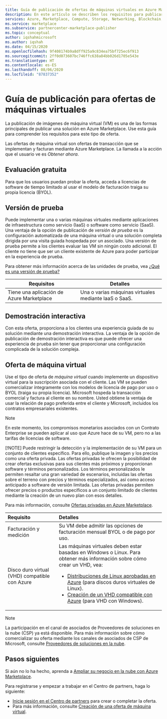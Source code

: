```yaml
---
title: Guía de publicación de ofertas de máquinas virtuales en Azure Marketplace
description: En este artículo se describen los requisitos para publicar una máquina virtual y una evaluación gratuita de software para su implementación desde Azure Marketplace.
services: Azure, Marketplace, Compute, Storage, Networking, Blockchain, Security
ms.service: marketplace
ms.subservice: partnercenter-marketplace-publisher
ms.topic: conceptual
author: iqshahmicrosoft
ms.author: iqshah
ms.date: 04/15/2020
ms.openlocfilehash: 9f408174b9a8dff925a9c834ea75bf725ec6f913
ms.sourcegitcommit: 2ff0d073607bc746ffc638a84bb026d1705e543e
ms.translationtype: HT
ms.contentlocale: es-ES
ms.lasthandoff: 08/06/2020
ms.locfileid: "87837352"
---
```

# <a name="publishing-guide-for-virtual-machine-offers"></a>Guía de publicación para ofertas de máquinas virtuales

La publicación de imágenes de máquina virtual (VM) es una de las formas principales de publicar una solución en Azure Marketplace. Use esta guía para comprender los requisitos para este tipo de oferta. 

Las ofertas de máquina virtual son ofertas de transacción que se implementan y facturan mediante Azure Marketplace. La llamada a la acción que el usuario ve es *Obtener ahora*.

## <a name="free-trial"></a>Evaluación gratuita 

Para que los usuarios puedan probar la oferta, acceda a licencias de software de tiempo limitado al usar el modelo de facturación traiga su propia licencia (BYOL). 

## <a name="test-drive"></a>Versión de prueba

Puede implementar una o varias máquinas virtuales mediante aplicaciones de infraestructura como servicio (IaaS) o software como servicio (SaaS). Una ventaja de la opción de publicación de *versión de prueba* es la configuración automatizada de una máquina virtual o una solución completa dirigida por una visita guiada hospedada por un asociado. Una versión de prueba permite a los clientes evaluar las VM sin ningún costo adicional. El cliente no tiene que ser un cliente existente de Azure para poder participar en la experiencia de prueba. 

Para obtener más información acerca de las unidades de prueba, vea [¿Qué es una versión de prueba?](what-is-test-drive.md)

|Requisitos  |Detalles |
|---------|---------|
| Tiene una aplicación de Azure Marketplace   |  Una o varias máquinas virtuales mediante IaaS o SaaS.      |

## <a name="interactive-demo"></a>Demostración interactiva

Con esta oferta, proporciona a los clientes una experiencia guiada de su solución mediante una demostración interactiva. La ventaja de la opción de publicación de demostración interactiva es que puede ofrecer una experiencia de prueba sin tener que proporcionar una configuración complicada de la solución compleja. 

## <a name="virtual-machine-offer"></a>Oferta de máquina virtual

Use el tipo de oferta de *máquina virtual* cuando implemente un dispositivo virtual para la suscripción asociada con el cliente. Las VM se pueden comercializar íntegramente con los modelos de licencia de pago por uso o BYOL (traiga su propia licencia). Microsoft hospeda la transacción comercial y factura al cliente en su nombre. Usted obtiene la ventaja de usar la relación de pago preferida entre el cliente y Microsoft, incluidos los contratos empresariales existentes.

> [!NOTE]
> En este momento, los compromisos monetarios asociados con un Contrato Enterprise se pueden aplicar al uso que Azure hace de su VM, pero no a las tarifas de licencias de software.  
> 
> [!NOTE]
> Puede restringir la detección y la implementación de su VM para un conjunto de clientes específico. Para ello, publique la imagen y los precios como una oferta privada. Las ofertas privadas le ofrecen la posibilidad de crear ofertas exclusivas para sus clientes más próximos y proporcionan software y términos personalizados. Los términos personalizados le permiten resaltar una gran variedad de escenarios, incluidas las ofertas sobre el terreno con precios y términos especializados, así como acceso anticipado a software de versión limitada. Las ofertas privadas permiten ofrecer precios o productos específicos a un conjunto limitado de clientes mediante la creación de un nuevo plan con esos detalles.  
>
> Para más información, consulte [Ofertas privadas en Azure Marketplace](https://azure.microsoft.com/blog/private-offers-on-azure-marketplace).  

| Requisito | Detalles |  
|:--- |:--- | 
| Facturación y medición | Su VM debe admitir las opciones de facturación mensual BYOL o de pago por uso. |  
| Disco duro virtual (VHD) compatible con Azure | Las máquinas virtuales deben estar basadas en Windows o Linux. Para obtener más información sobre cómo crear un VHD, vea: <ul> <li>[Distribuciones de Linux aprobadas en Azure](../virtual-machines/linux/endorsed-distros.md) (para discos duros virtuales de Linux).</li> <li>[Creación de un VHD compatible con Azure](./partner-center-portal/azure-vm-create-offer.md) (para VHD con Windows).</li> </ul> |  

>[!Note]
>La participación en el canal de asociados de Proveedores de soluciones en la nube (CSP) ya está disponible. Para más información sobre cómo comercializar su oferta mediante los canales de asociados de CSP de Microsoft, consulte [Proveedores de soluciones en la nube](./cloud-solution-providers.md).

## <a name="next-steps"></a>Pasos siguientes

Si aún no lo ha hecho, aprenda a [Ampliar su negocio en la nube con Azure Marketplace](https://azuremarketplace.microsoft.com/sell).

Para registrarse y empezar a trabajar en el Centro de partners, haga lo siguiente:

- [Inicie sesión en el Centro de partners](https://partner.microsoft.com/dashboard/account/v3/enrollment/introduction/partnership) para crear o completar la oferta.
- Para más información, consulte [Creación de una oferta de máquina virtual](./partner-center-portal/azure-vm-create-offer.md).
